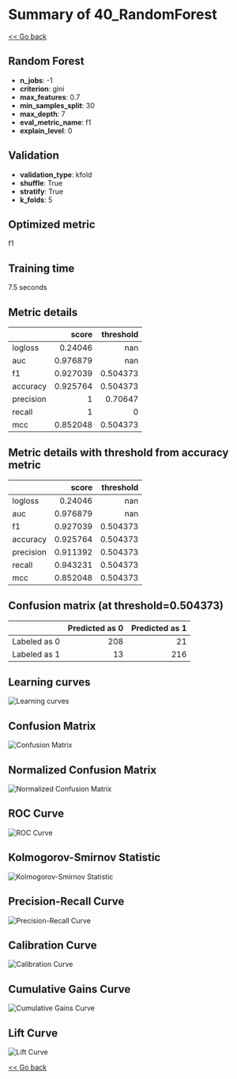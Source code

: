 # Summary of 40_RandomForest

[<< Go back](../README.md)


## Random Forest
- **n_jobs**: -1
- **criterion**: gini
- **max_features**: 0.7
- **min_samples_split**: 30
- **max_depth**: 7
- **eval_metric_name**: f1
- **explain_level**: 0

## Validation
 - **validation_type**: kfold
 - **shuffle**: True
 - **stratify**: True
 - **k_folds**: 5

## Optimized metric
f1

## Training time

7.5 seconds

## Metric details
|           |    score |   threshold |
|:----------|---------:|------------:|
| logloss   | 0.24046  |  nan        |
| auc       | 0.976879 |  nan        |
| f1        | 0.927039 |    0.504373 |
| accuracy  | 0.925764 |    0.504373 |
| precision | 1        |    0.70647  |
| recall    | 1        |    0        |
| mcc       | 0.852048 |    0.504373 |


## Metric details with threshold from accuracy metric
|           |    score |   threshold |
|:----------|---------:|------------:|
| logloss   | 0.24046  |  nan        |
| auc       | 0.976879 |  nan        |
| f1        | 0.927039 |    0.504373 |
| accuracy  | 0.925764 |    0.504373 |
| precision | 0.911392 |    0.504373 |
| recall    | 0.943231 |    0.504373 |
| mcc       | 0.852048 |    0.504373 |


## Confusion matrix (at threshold=0.504373)
|              |   Predicted as 0 |   Predicted as 1 |
|:-------------|-----------------:|-----------------:|
| Labeled as 0 |              208 |               21 |
| Labeled as 1 |               13 |              216 |

## Learning curves
![Learning curves](learning_curves.png)
## Confusion Matrix

![Confusion Matrix](confusion_matrix.png)


## Normalized Confusion Matrix

![Normalized Confusion Matrix](confusion_matrix_normalized.png)


## ROC Curve

![ROC Curve](roc_curve.png)


## Kolmogorov-Smirnov Statistic

![Kolmogorov-Smirnov Statistic](ks_statistic.png)


## Precision-Recall Curve

![Precision-Recall Curve](precision_recall_curve.png)


## Calibration Curve

![Calibration Curve](calibration_curve_curve.png)


## Cumulative Gains Curve

![Cumulative Gains Curve](cumulative_gains_curve.png)


## Lift Curve

![Lift Curve](lift_curve.png)



[<< Go back](../README.md)
